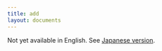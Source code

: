 ```yaml
---
title: add
layout: documents
---
```


Not yet available in English. See [Japanese version](/ja/reference/commands/add/).
